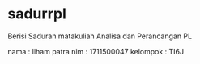 # sadurrpl
Berisi Saduran matakuliah Analisa dan Perancangan PL

nama : Ilham patra
nim : 1711500047
kelompok : TI6J
